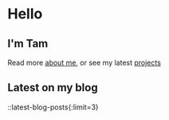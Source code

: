 # Hello

## I'm Tam

Read more [about me](/about), or see my latest [projects](/project)

## Latest on my blog

::latest-blog-posts{:limit=3}